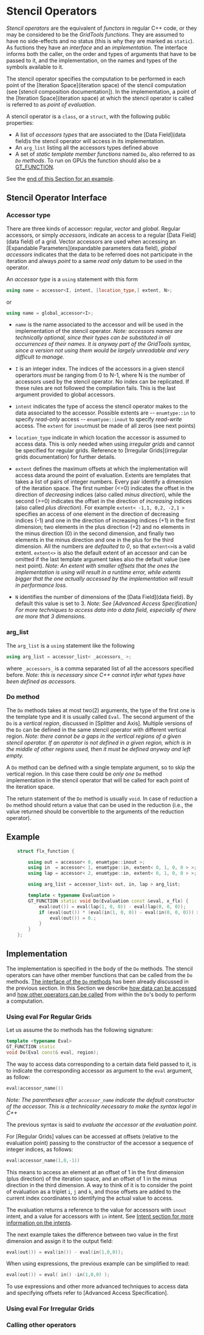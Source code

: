 # Stencil Operators

*Stencil operators* are the equivalent of _functors_ in regular C++
 code, or they may be considered to be the _GridTools functions_. They
 are assumed to have no side-effects and no status (this is why they are marked as `static`). As fuctions they have an
 _interface_ and an _implementation_. The interface informs both the caller,
 on the order and types of arguments that have to be passed to it, and
 the implementation, on the names and types of the symbols available
 to it.

The stencil operator specifies the computation to be performed in each
point of the [Iteration Space](iteration space) of the stencil
computation (see [stencil composition documentation]). In the
implementation, a point of the [Iteration Space](iteration space) at
which the stencil operator is called is referred to as *point of
evaluation*.

A stencil operator is a `class`, or a `struct`, with the following
public properties:

- A list of *accessors types* that are associated to the
  [Data Field](data field)s the stencil operator will access in its
  implementation.
- An `arg_list` listing all the accessors types defined above
- A set of *static template member functions* named `Do`, also
  referred to as _`Do` methods_. To run on GPUs the function should
  also be a [GT_FUNCTION](`GT_FUNCTION`).

See the [end of this Section for an example](#example).

## Stencil Operator Interface

### Accessor type

There are three kinds of accessor: regular, _vector_ and _global_. Regular
accessors, or simply *accessors*, indicate an access to a
regular [Data Field](data field) of a grid. Vector accessors are used when accessing
an [Expandable Parameters](expandable parameters data field),
 *global accessors* indicates that the
data to be referred does not participate in the iteration and always
_point_ to a same *read only* datum to be used in the operator.

An *accessor type* is a `using` statement with this form

```c++
using name = accessor<I, intent, [location_type,] extent, N>;
```
or
```c++
using name = global_accessor<I>;
```

- `name` is the name associated to the accessor and will be used in the
  implementation of the stencil operator. *Note:* _accessors names are
  technically optional, since their types can be substituted in all
  occurrences of their names. It is anyway part of the GridTools syntax,
  since a version not using them would be largely unreadable and very
  difficult to manage._

- `I` is an integer index. The indices of the accessors in a given
  stencil operartors *must* be ranging from 0 to N-1, where N is the
  number of accessors used by the stencil operator. No index can be
  replicated. If these rules are not followed the compilation
  fails. This is the last argument provided to global accessors.

- `intent` indicates the type of access the stencil operator makes to
  the data associated to the accessor. Possible extents are
  -- `enumtype::in` to specify *read-only* access
  -- `enumtyoe::inout` to specify *read-write* access. The `extent`
  for `inout`must be made of all zeros (see next points)

- `location_type` indicate in which location the accessor is assumed
  to access data. This is only needed when using *irregular grids* and
  cannot be specified for regular grids. Reference to
  [Irregular Grids](irregular grids documentation) for further
  details.

- `extent` defines the maximum offsets at which the implementation
  will access data around the point of evaluation. Extents are
  templates that takes a list of pairs of integer numbers. Every pair
  identify a dimension of the iteration space. The first number (<=0)
  indicates the offset in the direction of *decreasing* indices (also
  called *minus direction*), while the second (>=0) indicates the
  offset in the direction of *increasing* indices (also called *plus
  direction*). For example `extent< -1,1, 0,2, -2,1 >` specifies an
  access of one element in the direction of decreasing indices (-1)
  and one in the direction of increasing indices (+1) in the first
  dimension; two elements in the plus direction (+2) and no elements
  in the minus direction (0) in the second dimension, and finally two
  elements in the minus direction and one in the plus for the third
  dimension. All the numbers are *defaulted to 0*, so that `extent<>`is
  a valid extent. `extent<>` is also the default extent of an accessor
  and can be omitted if the last template argument takes also the
  default value (see next point). *Note:* _An extent with smaller
  offsets that the ones the implementation is using will result in a
  runtime error, while extents bigger that the one actually accessed
  by the implementation will result in performance loss._

- `N` identifies the number of dimensions of the [Data Field](data
  field). By default this value is set to 3. *Note:* _See
  [Advanced Access Specification] For more techniques to access data
  into a data field, especially of there are more that 3 dimensions._


### arg_list
The `arg_list` is a `using` statement like the following

```c++
using arg_list = accessor_list< _accessors_ >;
```

where `_accessors_` is a comma separated list of all the accessors
specified before. *Note:* _this is necessary since C++ cannot infer
what types have been defined as accessors._

### Do method 

The `Do` methods takes at most two(2) arguments, the
  type of the first one is the template type and it is usually called
  `Eval`. The second argument of the `Do` is a *vertical region*,
  discussed in [Splitter and Axis]. Multiple versions of the `Do` can
  be defined in the same stencil operator with different vertical
  region. *Note:* _there cannot be a _gaps_ in the vertical regions of
  a given stencil operator. If an operator is not defined in a given
  region, which is in the middle of other regions used, then it must
  be defined anyway and left empty._

  A `Do` method can be defined with a single template argument, so to
  skip the vertical region. In this case there could be *only one*
  `Do` method implementation in the stencil operator that will be
  called for each point of the iteration space.

  The return statement of the `Do` method is usually `void`. In case
  of reduction a `Do` method should return a value that can be used in
  the reduction (i.e., the value returned should be convertible to the
  arguments of the reduction operator).

## Example

```c++
    struct flx_function {

        using out = accessor< 0, enumtype::inout >;
        using in  = accessor< 1, enumtype::in, extent< 0, 1, 0, 0 > >;
        using lap = accessor< 2, enumtype::in, extent< 0, 1, 0, 0 > >;

        using arg_list = accessor_list< out, in, lap > arg_list;

        template < typename Evaluation >
        GT_FUNCTION static void Do(Evaluation const &eval, x_flx) {
            eval(out()) = eval(lap(1, 0, 0)) - eval(lap(0, 0, 0));
            if (eval(out()) * (eval(in(1, 0, 0)) - eval(in(0, 0, 0))) > 0) {
                eval(out()) = 0.;
            }
        }
    };
```

## Implementation

The implementation is specified in the body of the `Do` methods. The
stencil operators can have other member functions that can be called
from the `Do`
methods. [The interface of the `Do` methods](#do-method) has been
already discussed in the previous section.  In this Section we
describe [how data can be accessed](#using-eval-for-regular-grids) and
[how other operators can be called](#calling-other-operators) from
within the `Do`'s body to perform a computation.

### Using eval For Regular Grids
Let us assume the `Do` methods has the following signature:

```c++
template <typename Eval>
GT_FUNCTION static
void Do(Eval const& eval, region);
```

The way to access data corresponding to a certain data field passed to
it, is to indicate the corresponding accessor as argument to the
`eval` argument, as follow:

```c++
eval(accessor_name())
```

*Note:* _The parentheses after `accessor_name` indicate the default constructor
of the accessor. This is a technicality necessary to make the
syntax legal in C++_

The previous syntax is said to *evaluate the accessor at the
evaluation point*.

For [Regular Grids] values can be accessed at offsets (relative to the
evaluation point) passing to the constructor
of the accessor a sequence of integer indices, as follows:

```c++
eval(accessor_name(1,0,-1))
```

This means to access an element at an offset of 1 in the first
dimension (plus direction) of the iteration space, and an offset of 1 in the minus direction
in the third dimension. A way to think of it is to consider the point
of evaluation as a triplet `i`, `j` and `k`, and those offsets are
added to the current index coordinates to identifying the actual value
to access.

The evaluation returns a reference to the value for accessors with
`inout` intent, and a value for accessors with `in` intent. See
[Intent section for more information on the intents](#accessor-type).

The next example takes the difference between two value in the first
dimension and assign it to the output field:

```c++
eval(out()) = eval(in()) - eval(in(1,0,0));
```

When using expressions, the previous example can be simplified to
read:

```c++
eval(out()) = eval( in() -in(1,0,0) );
```

To use expressions and other more advanced techniques to access data
and specifying offsets refer to [Advanced Access Specification].

### Using eval For Irregular Grids

### Calling other operators
